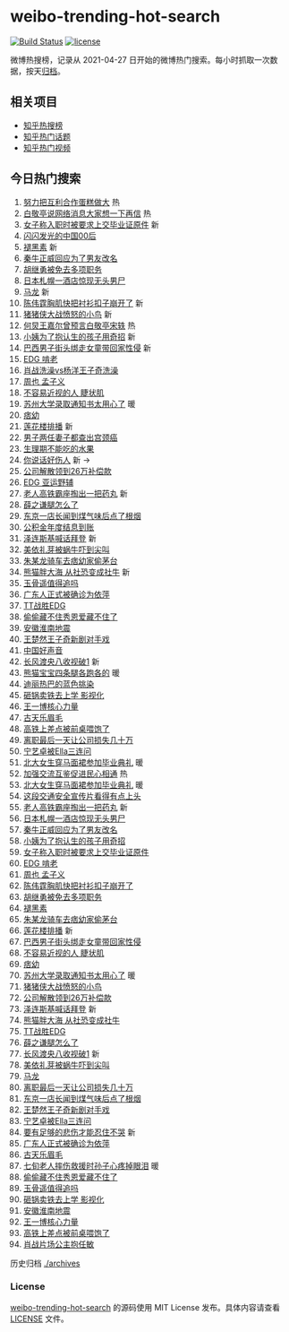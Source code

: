 # weibo-trending-hot-search

[![Build Status](https://github.com/justjavac/weibo-trending-hot-search/workflows/ci/badge.svg?branch=master)](https://github.com/justjavac/weibo-trending-hot-search/actions)
[![license](https://img.shields.io/github/license/justjavac/weibo-trending-hot-search)](https://github.com/justjavac/weibo-trending-hot-search/blob/master/LICENSE)

微博热搜榜，记录从 2021-04-27
日开始的微博热门搜索。每小时抓取一次数据，按天[归档](./archives)。

## 相关项目

- [知乎热搜榜](https://github.com/justjavac/zhihu-trending-top-search)
- [知乎热门话题](https://github.com/justjavac/zhihu-trending-hot-questions)
- [知乎热门视频](https://github.com/justjavac/zhihu-trending-hot-video)

## 今日热门搜索

<!-- BEGIN -->
<!-- 最后更新时间 Wed Jul 05 2023 01:13:38 GMT+0800 (China Standard Time) -->

1. [努力把互利合作蛋糕做大](https://s.weibo.com//weibo?q=%23%E5%8A%AA%E5%8A%9B%E6%8A%8A%E4%BA%92%E5%88%A9%E5%90%88%E4%BD%9C%E8%9B%8B%E7%B3%95%E5%81%9A%E5%A4%A7%23&Refer=new_time)
   热
1. [白敬亭说网络消息大家想一下再信](https://s.weibo.com//weibo?q=%23%E7%99%BD%E6%95%AC%E4%BA%AD%E8%AF%B4%E7%BD%91%E7%BB%9C%E6%B6%88%E6%81%AF%E5%A4%A7%E5%AE%B6%E6%83%B3%E4%B8%80%E4%B8%8B%E5%86%8D%E4%BF%A1%23&t=31&band_rank=1&Refer=top)
   热
1. [女子称入职时被要求上交毕业证原件](https://s.weibo.com//weibo?q=%23%E5%A5%B3%E5%AD%90%E7%A7%B0%E5%85%A5%E8%81%8C%E6%97%B6%E8%A2%AB%E8%A6%81%E6%B1%82%E4%B8%8A%E4%BA%A4%E6%AF%95%E4%B8%9A%E8%AF%81%E5%8E%9F%E4%BB%B6%23&t=31&band_rank=2&Refer=top)
   新
1. [闪闪发光的中国00后](https://s.weibo.com//weibo?q=%23%E9%97%AA%E9%97%AA%E5%8F%91%E5%85%89%E7%9A%84%E4%B8%AD%E5%9B%BD00%E5%90%8E%23&t=31&band_rank=3&Refer=top)
1. [褪黑素](https://s.weibo.com//weibo?q=%E8%A4%AA%E9%BB%91%E7%B4%A0&t=31&band_rank=4&Refer=top)
   新
1. [秦牛正威回应为了男友改名](https://s.weibo.com//weibo?q=%23%E7%A7%A6%E7%89%9B%E6%AD%A3%E5%A8%81%E5%9B%9E%E5%BA%94%E4%B8%BA%E4%BA%86%E7%94%B7%E5%8F%8B%E6%94%B9%E5%90%8D%23&t=31&band_rank=5&Refer=top)
1. [胡继勇被免去多项职务](https://s.weibo.com//weibo?q=%23%E8%83%A1%E7%BB%A7%E5%8B%87%E8%A2%AB%E5%85%8D%E5%8E%BB%E5%A4%9A%E9%A1%B9%E8%81%8C%E5%8A%A1%23&t=31&band_rank=6&Refer=top)
1. [日本札幌一酒店惊现无头男尸](https://s.weibo.com//weibo?q=%23%E6%97%A5%E6%9C%AC%E6%9C%AD%E5%B9%8C%E4%B8%80%E9%85%92%E5%BA%97%E6%83%8A%E7%8E%B0%E6%97%A0%E5%A4%B4%E7%94%B7%E5%B0%B8%23&t=31&band_rank=7&Refer=top)
1. [马龙](https://s.weibo.com//weibo?q=%E9%A9%AC%E9%BE%99&t=31&band_rank=8&Refer=top)
   新
1. [陈伟霆胸肌快把衬衫扣子崩开了](https://s.weibo.com//weibo?q=%23%E9%99%88%E4%BC%9F%E9%9C%86%E8%83%B8%E8%82%8C%E5%BF%AB%E6%8A%8A%E8%A1%AC%E8%A1%AB%E6%89%A3%E5%AD%90%E5%B4%A9%E5%BC%80%E4%BA%86%23&t=31&band_rank=9&Refer=top)
   新
1. [猪猪侠大战愤怒的小鸟](https://s.weibo.com//weibo?q=%23%E7%8C%AA%E7%8C%AA%E4%BE%A0%E5%A4%A7%E6%88%98%E6%84%A4%E6%80%92%E7%9A%84%E5%B0%8F%E9%B8%9F%23&t=31&band_rank=10&Refer=top)
   新
1. [何炅王嘉尔曾预言白敬亭宋轶](https://s.weibo.com//weibo?q=%23%E4%BD%95%E7%82%85%E7%8E%8B%E5%98%89%E5%B0%94%E6%9B%BE%E9%A2%84%E8%A8%80%E7%99%BD%E6%95%AC%E4%BA%AD%E5%AE%8B%E8%BD%B6%23&t=31&band_rank=11&Refer=top)
   热
1. [小姨为了抱认生的孩子用奇招](https://s.weibo.com//weibo?q=%E5%B0%8F%E5%A7%A8%E4%B8%BA%E4%BA%86%E6%8A%B1%E8%AE%A4%E7%94%9F%E7%9A%84%E5%AD%A9%E5%AD%90%E7%94%A8%E5%A5%87%E6%8B%9B&t=31&band_rank=12&Refer=top)
   新
1. [巴西男子街头绑走女童带回家性侵](https://s.weibo.com//weibo?q=%23%E5%B7%B4%E8%A5%BF%E7%94%B7%E5%AD%90%E8%A1%97%E5%A4%B4%E7%BB%91%E8%B5%B0%E5%A5%B3%E7%AB%A5%E5%B8%A6%E5%9B%9E%E5%AE%B6%E6%80%A7%E4%BE%B5%23&t=31&band_rank=13&Refer=top)
   新
1. [EDG 啃老](https://s.weibo.com//weibo?q=EDG%20%E5%95%83%E8%80%81&t=31&band_rank=14&Refer=top)
1. [肖战洗澡vs杨洋王子奇洗澡](https://s.weibo.com//weibo?q=%23%E8%82%96%E6%88%98%E6%B4%97%E6%BE%A1vs%E6%9D%A8%E6%B4%8B%E7%8E%8B%E5%AD%90%E5%A5%87%E6%B4%97%E6%BE%A1%23&t=31&band_rank=15&Refer=top)
1. [周也 孟子义](https://s.weibo.com//weibo?q=%E5%91%A8%E4%B9%9F%20%E5%AD%9F%E5%AD%90%E4%B9%89&t=31&band_rank=16&Refer=top)
1. [不容易近视的人 睫状肌](https://s.weibo.com//weibo?q=%E4%B8%8D%E5%AE%B9%E6%98%93%E8%BF%91%E8%A7%86%E7%9A%84%E4%BA%BA%20%E7%9D%AB%E7%8A%B6%E8%82%8C&t=31&band_rank=17&Refer=top)
1. [苏州大学录取通知书太用心了](https://s.weibo.com//weibo?q=%23%E8%8B%8F%E5%B7%9E%E5%A4%A7%E5%AD%A6%E5%BD%95%E5%8F%96%E9%80%9A%E7%9F%A5%E4%B9%A6%E5%A4%AA%E7%94%A8%E5%BF%83%E4%BA%86%23&t=31&band_rank=18&Refer=top)
   暖
1. [痞幼](https://s.weibo.com//weibo?q=%E7%97%9E%E5%B9%BC&t=31&band_rank=19&Refer=top)
1. [莲花楼排播](https://s.weibo.com//weibo?q=%23%E8%8E%B2%E8%8A%B1%E6%A5%BC%E6%8E%92%E6%92%AD%23&t=31&band_rank=20&Refer=top)
   新
1. [男子两任妻子都查出宫颈癌](https://s.weibo.com//weibo?q=%23%E7%94%B7%E5%AD%90%E4%B8%A4%E4%BB%BB%E5%A6%BB%E5%AD%90%E9%83%BD%E6%9F%A5%E5%87%BA%E5%AE%AB%E9%A2%88%E7%99%8C%23&t=31&band_rank=21&Refer=top)
1. [生理期不能吃的水果](https://s.weibo.com//weibo?q=%23%E7%94%9F%E7%90%86%E6%9C%9F%E4%B8%8D%E8%83%BD%E5%90%83%E7%9A%84%E6%B0%B4%E6%9E%9C%23&t=31&band_rank=22&Refer=top)
1. [你说话好伤人](https://s.weibo.com//weibo?q=%E4%BD%A0%E8%AF%B4%E8%AF%9D%E5%A5%BD%E4%BC%A4%E4%BA%BA&t=31&band_rank=23&Refer=top)
   新 ->
1. [公司解散领到26万补偿款](https://s.weibo.com//weibo?q=%23%E5%85%AC%E5%8F%B8%E8%A7%A3%E6%95%A3%E9%A2%86%E5%88%B026%E4%B8%87%E8%A1%A5%E5%81%BF%E6%AC%BE%23&t=31&band_rank=24&Refer=top)
1. [EDG 亚运野辅](https://s.weibo.com//weibo?q=EDG%20%E4%BA%9A%E8%BF%90%E9%87%8E%E8%BE%85&t=31&band_rank=25&Refer=top)
1. [老人高铁霸座掏出一把药丸](https://s.weibo.com//weibo?q=%23%E8%80%81%E4%BA%BA%E9%AB%98%E9%93%81%E9%9C%B8%E5%BA%A7%E6%8E%8F%E5%87%BA%E4%B8%80%E6%8A%8A%E8%8D%AF%E4%B8%B8%23&t=31&band_rank=26&Refer=top)
   新
1. [薛之谦腿怎么了](https://s.weibo.com//weibo?q=%23%E8%96%9B%E4%B9%8B%E8%B0%A6%E8%85%BF%E6%80%8E%E4%B9%88%E4%BA%86%23&t=31&band_rank=27&Refer=top)
1. [东京一店长闻到煤气味后点了根烟](https://s.weibo.com//weibo?q=%23%E4%B8%9C%E4%BA%AC%E4%B8%80%E5%BA%97%E9%95%BF%E9%97%BB%E5%88%B0%E7%85%A4%E6%B0%94%E5%91%B3%E5%90%8E%E7%82%B9%E4%BA%86%E6%A0%B9%E7%83%9F%23&t=31&band_rank=28&Refer=top)
1. [公积金年度结息到账](https://s.weibo.com//weibo?q=%23%E5%85%AC%E7%A7%AF%E9%87%91%E5%B9%B4%E5%BA%A6%E7%BB%93%E6%81%AF%E5%88%B0%E8%B4%A6%23&t=31&band_rank=29&Refer=top)
1. [泽连斯基喊话拜登](https://s.weibo.com//weibo?q=%23%E6%B3%BD%E8%BF%9E%E6%96%AF%E5%9F%BA%E5%96%8A%E8%AF%9D%E6%8B%9C%E7%99%BB%23&t=31&band_rank=30&Refer=top)
   新
1. [美依礼芽被蜗牛吓到尖叫](https://s.weibo.com//weibo?q=%23%E7%BE%8E%E4%BE%9D%E7%A4%BC%E8%8A%BD%E8%A2%AB%E8%9C%97%E7%89%9B%E5%90%93%E5%88%B0%E5%B0%96%E5%8F%AB%23&t=31&band_rank=31&Refer=top)
1. [朱某龙骑车去痞幼家偷茅台](https://s.weibo.com//weibo?q=%23%E6%9C%B1%E6%9F%90%E9%BE%99%E9%AA%91%E8%BD%A6%E5%8E%BB%E7%97%9E%E5%B9%BC%E5%AE%B6%E5%81%B7%E8%8C%85%E5%8F%B0%23&t=31&band_rank=32&Refer=top)
1. [熊猫胖大海 从社恐变成社牛](https://s.weibo.com//weibo?q=%E7%86%8A%E7%8C%AB%E8%83%96%E5%A4%A7%E6%B5%B7%20%E4%BB%8E%E7%A4%BE%E6%81%90%E5%8F%98%E6%88%90%E7%A4%BE%E7%89%9B&t=31&band_rank=33&Refer=top)
   新
1. [玉骨遥值得追吗](https://s.weibo.com//weibo?q=%23%E7%8E%89%E9%AA%A8%E9%81%A5%E5%80%BC%E5%BE%97%E8%BF%BD%E5%90%97%23&t=31&band_rank=34&Refer=top)
1. [广东人正式被确诊为依萍](https://s.weibo.com//weibo?q=%23%E5%B9%BF%E4%B8%9C%E4%BA%BA%E6%AD%A3%E5%BC%8F%E8%A2%AB%E7%A1%AE%E8%AF%8A%E4%B8%BA%E4%BE%9D%E8%90%8D%23&t=31&band_rank=35&Refer=top)
1. [TT战胜EDG](https://s.weibo.com//weibo?q=TT%E6%88%98%E8%83%9CEDG&t=31&band_rank=36&Refer=top)
1. [偷偷藏不住秀恩爱藏不住了](https://s.weibo.com//weibo?q=%23%E5%81%B7%E5%81%B7%E8%97%8F%E4%B8%8D%E4%BD%8F%E7%A7%80%E6%81%A9%E7%88%B1%E8%97%8F%E4%B8%8D%E4%BD%8F%E4%BA%86%23&t=31&band_rank=37&Refer=top)
1. [安徽淮南地震](https://s.weibo.com//weibo?q=%E5%AE%89%E5%BE%BD%E6%B7%AE%E5%8D%97%E5%9C%B0%E9%9C%87&t=31&band_rank=38&Refer=top)
1. [王楚然王子奇新剧对手戏](https://s.weibo.com//weibo?q=%23%E7%8E%8B%E6%A5%9A%E7%84%B6%E7%8E%8B%E5%AD%90%E5%A5%87%E6%96%B0%E5%89%A7%E5%AF%B9%E6%89%8B%E6%88%8F%23&t=31&band_rank=39&Refer=top)
1. [中国好声音](https://s.weibo.com//weibo?q=%E4%B8%AD%E5%9B%BD%E5%A5%BD%E5%A3%B0%E9%9F%B3&t=31&band_rank=40&Refer=top)
1. [长风渡央八收视破1](https://s.weibo.com//weibo?q=%23%E9%95%BF%E9%A3%8E%E6%B8%A1%E5%A4%AE%E5%85%AB%E6%94%B6%E8%A7%86%E7%A0%B41%23&t=31&band_rank=41&Refer=top)
   新
1. [熊猫宝宝四条腿各跑各的](https://s.weibo.com//weibo?q=%23%E7%86%8A%E7%8C%AB%E5%AE%9D%E5%AE%9D%E5%9B%9B%E6%9D%A1%E8%85%BF%E5%90%84%E8%B7%91%E5%90%84%E7%9A%84%23&t=31&band_rank=42&Refer=top)
   暖
1. [迪丽热巴的蓝色挑染](https://s.weibo.com//weibo?q=%23%E8%BF%AA%E4%B8%BD%E7%83%AD%E5%B7%B4%E7%9A%84%E8%93%9D%E8%89%B2%E6%8C%91%E6%9F%93%23&t=31&band_rank=43&Refer=top)
1. [砸锅卖铁去上学 影视化](https://s.weibo.com//weibo?q=%E7%A0%B8%E9%94%85%E5%8D%96%E9%93%81%E5%8E%BB%E4%B8%8A%E5%AD%A6%20%E5%BD%B1%E8%A7%86%E5%8C%96&t=31&band_rank=44&Refer=top)
1. [王一博核心力量](https://s.weibo.com//weibo?q=%23%E7%8E%8B%E4%B8%80%E5%8D%9A%E6%A0%B8%E5%BF%83%E5%8A%9B%E9%87%8F%23&t=31&band_rank=45&Refer=top)
1. [古天乐眉毛](https://s.weibo.com//weibo?q=%23%E5%8F%A4%E5%A4%A9%E4%B9%90%E7%9C%89%E6%AF%9B%23&t=31&band_rank=46&Refer=top)
1. [高铁上差点被前桌喂饱了](https://s.weibo.com//weibo?q=%E9%AB%98%E9%93%81%E4%B8%8A%E5%B7%AE%E7%82%B9%E8%A2%AB%E5%89%8D%E6%A1%8C%E5%96%82%E9%A5%B1%E4%BA%86&t=31&band_rank=47&Refer=top)
1. [离职最后一天让公司损失几十万](https://s.weibo.com//weibo?q=%23%E7%A6%BB%E8%81%8C%E6%9C%80%E5%90%8E%E4%B8%80%E5%A4%A9%E8%AE%A9%E5%85%AC%E5%8F%B8%E6%8D%9F%E5%A4%B1%E5%87%A0%E5%8D%81%E4%B8%87%23&t=31&band_rank=48&Refer=top)
1. [宁艺卓被Ella三连问](https://s.weibo.com//weibo?q=%23%E5%AE%81%E8%89%BA%E5%8D%93%E8%A2%ABElla%E4%B8%89%E8%BF%9E%E9%97%AE%23&t=31&band_rank=49&Refer=top)
1. [北大女生穿马面裙参加毕业典礼](https://s.weibo.com//weibo?q=%23%E5%8C%97%E5%A4%A7%E5%A5%B3%E7%94%9F%E7%A9%BF%E9%A9%AC%E9%9D%A2%E8%A3%99%E5%8F%82%E5%8A%A0%E6%AF%95%E4%B8%9A%E5%85%B8%E7%A4%BC%23&t=31&band_rank=50&Refer=top)
   暖
1. [加强交流互鉴促进民心相通](https://s.weibo.com//weibo?q=%23%E5%8A%A0%E5%BC%BA%E4%BA%A4%E6%B5%81%E4%BA%92%E9%89%B4%E4%BF%83%E8%BF%9B%E6%B0%91%E5%BF%83%E7%9B%B8%E9%80%9A%23&Refer=new_time)
   热
1. [北大女生穿马面裙参加毕业典礼](https://s.weibo.com//weibo?q=%23%E5%8C%97%E5%A4%A7%E5%A5%B3%E7%94%9F%E7%A9%BF%E9%A9%AC%E9%9D%A2%E8%A3%99%E5%8F%82%E5%8A%A0%E6%AF%95%E4%B8%9A%E5%85%B8%E7%A4%BC%23&t=31&band_rank=2&Refer=top)
   暖
1. [这段交通安全宣传片看得有点上头](https://s.weibo.com//weibo?q=%23%E8%BF%99%E6%AE%B5%E4%BA%A4%E9%80%9A%E5%AE%89%E5%85%A8%E5%AE%A3%E4%BC%A0%E7%89%87%E7%9C%8B%E5%BE%97%E6%9C%89%E7%82%B9%E4%B8%8A%E5%A4%B4%23&t=31&band_rank=3&Refer=top)
1. [老人高铁霸座掏出一把药丸](https://s.weibo.com//weibo?q=%23%E8%80%81%E4%BA%BA%E9%AB%98%E9%93%81%E9%9C%B8%E5%BA%A7%E6%8E%8F%E5%87%BA%E4%B8%80%E6%8A%8A%E8%8D%AF%E4%B8%B8%23&t=31&band_rank=4&Refer=top)
   新
1. [日本札幌一酒店惊现无头男尸](https://s.weibo.com//weibo?q=%23%E6%97%A5%E6%9C%AC%E6%9C%AD%E5%B9%8C%E4%B8%80%E9%85%92%E5%BA%97%E6%83%8A%E7%8E%B0%E6%97%A0%E5%A4%B4%E7%94%B7%E5%B0%B8%23&t=31&band_rank=5&Refer=top)
1. [秦牛正威回应为了男友改名](https://s.weibo.com//weibo?q=%23%E7%A7%A6%E7%89%9B%E6%AD%A3%E5%A8%81%E5%9B%9E%E5%BA%94%E4%B8%BA%E4%BA%86%E7%94%B7%E5%8F%8B%E6%94%B9%E5%90%8D%23&t=31&band_rank=6&Refer=top)
1. [小姨为了抱认生的孩子用奇招](https://s.weibo.com//weibo?q=%E5%B0%8F%E5%A7%A8%E4%B8%BA%E4%BA%86%E6%8A%B1%E8%AE%A4%E7%94%9F%E7%9A%84%E5%AD%A9%E5%AD%90%E7%94%A8%E5%A5%87%E6%8B%9B&t=31&band_rank=7&Refer=top)
1. [女子称入职时被要求上交毕业证原件](https://s.weibo.com//weibo?q=%23%E5%A5%B3%E5%AD%90%E7%A7%B0%E5%85%A5%E8%81%8C%E6%97%B6%E8%A2%AB%E8%A6%81%E6%B1%82%E4%B8%8A%E4%BA%A4%E6%AF%95%E4%B8%9A%E8%AF%81%E5%8E%9F%E4%BB%B6%23&t=31&band_rank=8&Refer=top)
1. [EDG 啃老](https://s.weibo.com//weibo?q=EDG%20%E5%95%83%E8%80%81&t=31&band_rank=9&Refer=top)
1. [周也 孟子义](https://s.weibo.com//weibo?q=%E5%91%A8%E4%B9%9F%20%E5%AD%9F%E5%AD%90%E4%B9%89&t=31&band_rank=10&Refer=top)
1. [陈伟霆胸肌快把衬衫扣子崩开了](https://s.weibo.com//weibo?q=%23%E9%99%88%E4%BC%9F%E9%9C%86%E8%83%B8%E8%82%8C%E5%BF%AB%E6%8A%8A%E8%A1%AC%E8%A1%AB%E6%89%A3%E5%AD%90%E5%B4%A9%E5%BC%80%E4%BA%86%23&t=31&band_rank=12&Refer=top)
1. [胡继勇被免去多项职务](https://s.weibo.com//weibo?q=%23%E8%83%A1%E7%BB%A7%E5%8B%87%E8%A2%AB%E5%85%8D%E5%8E%BB%E5%A4%9A%E9%A1%B9%E8%81%8C%E5%8A%A1%23&t=31&band_rank=13&Refer=top)
1. [褪黑素](https://s.weibo.com//weibo?q=%E8%A4%AA%E9%BB%91%E7%B4%A0&t=31&band_rank=14&Refer=top)
1. [朱某龙骑车去痞幼家偷茅台](https://s.weibo.com//weibo?q=%23%E6%9C%B1%E6%9F%90%E9%BE%99%E9%AA%91%E8%BD%A6%E5%8E%BB%E7%97%9E%E5%B9%BC%E5%AE%B6%E5%81%B7%E8%8C%85%E5%8F%B0%23&t=31&band_rank=16&Refer=top)
1. [莲花楼排播](https://s.weibo.com//weibo?q=%23%E8%8E%B2%E8%8A%B1%E6%A5%BC%E6%8E%92%E6%92%AD%23&t=31&band_rank=17&Refer=top)
   新
1. [巴西男子街头绑走女童带回家性侵](https://s.weibo.com//weibo?q=%23%E5%B7%B4%E8%A5%BF%E7%94%B7%E5%AD%90%E8%A1%97%E5%A4%B4%E7%BB%91%E8%B5%B0%E5%A5%B3%E7%AB%A5%E5%B8%A6%E5%9B%9E%E5%AE%B6%E6%80%A7%E4%BE%B5%23&t=31&band_rank=18&Refer=top)
1. [不容易近视的人 睫状肌](https://s.weibo.com//weibo?q=%E4%B8%8D%E5%AE%B9%E6%98%93%E8%BF%91%E8%A7%86%E7%9A%84%E4%BA%BA%20%E7%9D%AB%E7%8A%B6%E8%82%8C&t=31&band_rank=19&Refer=top)
1. [痞幼](https://s.weibo.com//weibo?q=%E7%97%9E%E5%B9%BC&t=31&band_rank=20&Refer=top)
1. [苏州大学录取通知书太用心了](https://s.weibo.com//weibo?q=%23%E8%8B%8F%E5%B7%9E%E5%A4%A7%E5%AD%A6%E5%BD%95%E5%8F%96%E9%80%9A%E7%9F%A5%E4%B9%A6%E5%A4%AA%E7%94%A8%E5%BF%83%E4%BA%86%23&t=31&band_rank=24&Refer=top)
   暖
1. [猪猪侠大战愤怒的小鸟](https://s.weibo.com//weibo?q=%23%E7%8C%AA%E7%8C%AA%E4%BE%A0%E5%A4%A7%E6%88%98%E6%84%A4%E6%80%92%E7%9A%84%E5%B0%8F%E9%B8%9F%23&t=31&band_rank=26&Refer=top)
1. [公司解散领到26万补偿款](https://s.weibo.com//weibo?q=%23%E5%85%AC%E5%8F%B8%E8%A7%A3%E6%95%A3%E9%A2%86%E5%88%B026%E4%B8%87%E8%A1%A5%E5%81%BF%E6%AC%BE%23&t=31&band_rank=27&Refer=top)
1. [泽连斯基喊话拜登](https://s.weibo.com//weibo?q=%23%E6%B3%BD%E8%BF%9E%E6%96%AF%E5%9F%BA%E5%96%8A%E8%AF%9D%E6%8B%9C%E7%99%BB%23&t=31&band_rank=28&Refer=top)
   新
1. [熊猫胖大海 从社恐变成社牛](https://s.weibo.com//weibo?q=%E7%86%8A%E7%8C%AB%E8%83%96%E5%A4%A7%E6%B5%B7%20%E4%BB%8E%E7%A4%BE%E6%81%90%E5%8F%98%E6%88%90%E7%A4%BE%E7%89%9B&t=31&band_rank=30&Refer=top)
1. [TT战胜EDG](https://s.weibo.com//weibo?q=TT%E6%88%98%E8%83%9CEDG&t=31&band_rank=31&Refer=top)
1. [薛之谦腿怎么了](https://s.weibo.com//weibo?q=%23%E8%96%9B%E4%B9%8B%E8%B0%A6%E8%85%BF%E6%80%8E%E4%B9%88%E4%BA%86%23&t=31&band_rank=32&Refer=top)
1. [长风渡央八收视破1](https://s.weibo.com//weibo?q=%23%E9%95%BF%E9%A3%8E%E6%B8%A1%E5%A4%AE%E5%85%AB%E6%94%B6%E8%A7%86%E7%A0%B41%23&t=31&band_rank=33&Refer=top)
   新
1. [美依礼芽被蜗牛吓到尖叫](https://s.weibo.com//weibo?q=%23%E7%BE%8E%E4%BE%9D%E7%A4%BC%E8%8A%BD%E8%A2%AB%E8%9C%97%E7%89%9B%E5%90%93%E5%88%B0%E5%B0%96%E5%8F%AB%23&t=31&band_rank=34&Refer=top)
1. [马龙](https://s.weibo.com//weibo?q=%E9%A9%AC%E9%BE%99&t=31&band_rank=35&Refer=top)
1. [离职最后一天让公司损失几十万](https://s.weibo.com//weibo?q=%23%E7%A6%BB%E8%81%8C%E6%9C%80%E5%90%8E%E4%B8%80%E5%A4%A9%E8%AE%A9%E5%85%AC%E5%8F%B8%E6%8D%9F%E5%A4%B1%E5%87%A0%E5%8D%81%E4%B8%87%23&t=31&band_rank=36&Refer=top)
1. [东京一店长闻到煤气味后点了根烟](https://s.weibo.com//weibo?q=%23%E4%B8%9C%E4%BA%AC%E4%B8%80%E5%BA%97%E9%95%BF%E9%97%BB%E5%88%B0%E7%85%A4%E6%B0%94%E5%91%B3%E5%90%8E%E7%82%B9%E4%BA%86%E6%A0%B9%E7%83%9F%23&t=31&band_rank=37&Refer=top)
1. [王楚然王子奇新剧对手戏](https://s.weibo.com//weibo?q=%23%E7%8E%8B%E6%A5%9A%E7%84%B6%E7%8E%8B%E5%AD%90%E5%A5%87%E6%96%B0%E5%89%A7%E5%AF%B9%E6%89%8B%E6%88%8F%23&t=31&band_rank=38&Refer=top)
1. [宁艺卓被Ella三连问](https://s.weibo.com//weibo?q=%23%E5%AE%81%E8%89%BA%E5%8D%93%E8%A2%ABElla%E4%B8%89%E8%BF%9E%E9%97%AE%23&t=31&band_rank=39&Refer=top)
1. [要有足够的悲伤才能忍住不哭](https://s.weibo.com//weibo?q=%E8%A6%81%E6%9C%89%E8%B6%B3%E5%A4%9F%E7%9A%84%E6%82%B2%E4%BC%A4%E6%89%8D%E8%83%BD%E5%BF%8D%E4%BD%8F%E4%B8%8D%E5%93%AD&t=31&band_rank=40&Refer=top)
   新
1. [广东人正式被确诊为依萍](https://s.weibo.com//weibo?q=%23%E5%B9%BF%E4%B8%9C%E4%BA%BA%E6%AD%A3%E5%BC%8F%E8%A2%AB%E7%A1%AE%E8%AF%8A%E4%B8%BA%E4%BE%9D%E8%90%8D%23&t=31&band_rank=41&Refer=top)
1. [古天乐眉毛](https://s.weibo.com//weibo?q=%23%E5%8F%A4%E5%A4%A9%E4%B9%90%E7%9C%89%E6%AF%9B%23&t=31&band_rank=42&Refer=top)
1. [七旬老人摔伤救援时孙子心疼掉眼泪](https://s.weibo.com//weibo?q=%23%E4%B8%83%E6%97%AC%E8%80%81%E4%BA%BA%E6%91%94%E4%BC%A4%E6%95%91%E6%8F%B4%E6%97%B6%E5%AD%99%E5%AD%90%E5%BF%83%E7%96%BC%E6%8E%89%E7%9C%BC%E6%B3%AA%23&t=31&band_rank=43&Refer=top)
   暖
1. [偷偷藏不住秀恩爱藏不住了](https://s.weibo.com//weibo?q=%23%E5%81%B7%E5%81%B7%E8%97%8F%E4%B8%8D%E4%BD%8F%E7%A7%80%E6%81%A9%E7%88%B1%E8%97%8F%E4%B8%8D%E4%BD%8F%E4%BA%86%23&t=31&band_rank=44&Refer=top)
1. [玉骨遥值得追吗](https://s.weibo.com//weibo?q=%23%E7%8E%89%E9%AA%A8%E9%81%A5%E5%80%BC%E5%BE%97%E8%BF%BD%E5%90%97%23&t=31&band_rank=45&Refer=top)
1. [砸锅卖铁去上学 影视化](https://s.weibo.com//weibo?q=%E7%A0%B8%E9%94%85%E5%8D%96%E9%93%81%E5%8E%BB%E4%B8%8A%E5%AD%A6%20%E5%BD%B1%E8%A7%86%E5%8C%96&t=31&band_rank=46&Refer=top)
1. [安徽淮南地震](https://s.weibo.com//weibo?q=%E5%AE%89%E5%BE%BD%E6%B7%AE%E5%8D%97%E5%9C%B0%E9%9C%87&t=31&band_rank=47&Refer=top)
1. [王一博核心力量](https://s.weibo.com//weibo?q=%23%E7%8E%8B%E4%B8%80%E5%8D%9A%E6%A0%B8%E5%BF%83%E5%8A%9B%E9%87%8F%23&t=31&band_rank=48&Refer=top)
1. [高铁上差点被前桌喂饱了](https://s.weibo.com//weibo?q=%E9%AB%98%E9%93%81%E4%B8%8A%E5%B7%AE%E7%82%B9%E8%A2%AB%E5%89%8D%E6%A1%8C%E5%96%82%E9%A5%B1%E4%BA%86&t=31&band_rank=49&Refer=top)
1. [肖战片场公主抱任敏](https://s.weibo.com//weibo?q=%23%E8%82%96%E6%88%98%E7%89%87%E5%9C%BA%E5%85%AC%E4%B8%BB%E6%8A%B1%E4%BB%BB%E6%95%8F%23&t=31&band_rank=50&Refer=top)

<!-- END -->

历史归档 [./archives](./archives)

### License

[weibo-trending-hot-search](https://github.com/justjavac/weibo-trending-hot-search)
的源码使用 MIT License 发布。具体内容请查看 [LICENSE](./LICENSE) 文件。
